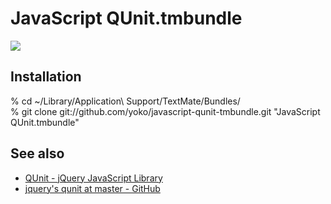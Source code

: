 JavaScript QUnit.tmbundle
=========================

![](http://farm3.static.flickr.com/2655/4058140968_570397dfc8_o.png)

## Installation
% cd ~/Library/Application\ Support/TextMate/Bundles/  
% git clone git://github.com/yoko/javascript-qunit-tmbundle.git "JavaScript QUnit.tmbundle"

## See also
- [QUnit - jQuery JavaScript Library](http://docs.jquery.com/QUnit)
- [jquery's qunit at master - GitHub](http://github.com/jquery/qunit)
